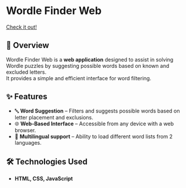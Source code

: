 # Wordle Finder Web

[Check it out!](https://skrapi2011.github.io/wordle-finder-web/)

## 📌 Overview
Wordle Finder Web is a **web application** designed to assist in solving Wordle puzzles by suggesting possible words based on known and excluded letters.  
It provides a simple and efficient interface for word filtering.

## ✨ Features
- 🔤 **Word Suggestion** – Filters and suggests possible words based on letter placement and exclusions.  
- 🌐 **Web-Based Interface** – Accessible from any device with a web browser.  
- 📂 **Multilingual support** – Ability to load different word lists from 2 languages.

## 🛠️ Technologies Used
- **HTML, CSS, JavaScript**
